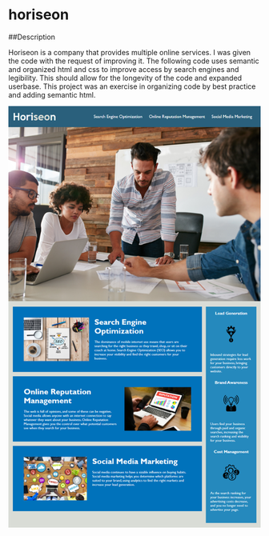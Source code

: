 # horiseon

##Description 

Horiseon is a company that provides multiple online services. I was given the code with the request of improving it. The following code uses semantic and organized html and css to improve access by search engines and legibility. This should allow for the longevity of the code and expanded userbase. This project was an exercise in organizing code by best practice and adding semantic html.

![the website functioning as intended](assets/images/screenshot.png)
